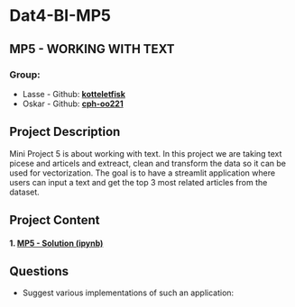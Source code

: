 # Dat4-BI-MP5

## MP5 - WORKING WITH TEXT

### Group:

- Lasse - Github: **[kotteletfisk](https://github.com/kotteletfisk)**
- Oskar - Github: **[cph-oo221](https://github.com/cph-oo221)**

## Project Description

Mini Project 5 is about working with text. In this project we are taking text picese and articels and extreact, clean and transform the data so it can be used for vectorization. The goal is to have a streamlit application where users can input a text and get the top 3 most related articles from the dataset.

## Project Content

#### **1. [MP5 - Solution (ipynb)](MP5.ipynb)**

## Questions

- Suggest various implementations of such an application:
